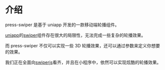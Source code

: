 # 介绍


<!-- <p align="center">
	<img alt="logo" src="https://cdn.zebraui.com/zebra-swiper/logo.png" width="220" style="margin-bottom: 10px;">
</p>

[![vue](https://img.shields.io/badge/vue-2.6.10-brightgreen.svg)](https://github.com/vuejs/vue)
[![zebraui](https://img.shields.io/badge/zebraUI-zebraUI-blue.svg)](https://zebraui.com)
[![zebra-swiper](https://img.shields.io/badge/zebraSwiper-zebraSwiper-green.svg)](https://zebraui.com)
[![GitHub stars](https://img.shields.io/github/stars/zebra-ui/zebra-uniapp-swiper.svg?style=social&label=Stars)](https://github.com/novlan1/press-swiper)
[![GitHub size](https://img.shields.io/github/languages/code-size/zebra-ui/zebra-uniapp-swiper.svg)](https://github.com/novlan1/press-swiper)

[press-swiper](https://github.com/novlan1/press-swiper) 是基于 uniapp 开发的一款移动端轮播组件。 -->
press-swiper 是基于 uniapp 开发的一款移动端轮播组件。

[uniapp](https://uniapp.dcloud.io/README)的[swiper](https://uniapp.dcloud.io/component/swiper)组件存在很大的局限性，无法完成一些复杂的轮播效果。

而 press-swiper 不仅可以实现一些 3D 轮播效果，还可以通过参数来定义你想要的效果。

我们正在全面向[swiperjs](https://swiperjs.com/)看齐，并且在小程序中，依然可以实现炫酷的轮播效果。

<!-- ## 手机预览

<div>
	<img alt="wx" src="https://assets-1256020106.cos.ap-beijing.myqcloud.com/zebra-swiper/wx.jpg" width="200" />
	<img alt="ali" src="https://assets-1256020106.cos.ap-beijing.myqcloud.com/zebra-swiper/ali.jpg" width="200" />
	<img alt="h5" src="https://assets-1256020106.cos.ap-beijing.myqcloud.com/zebra-swiper/h5.png" width="200" />
</div> -->
